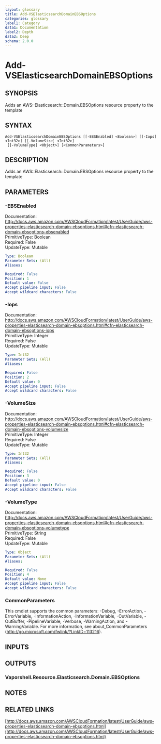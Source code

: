 ```yaml
---
layout: glossary
title: Add-VSElasticsearchDomainEBSOptions
categories: glossary
label1: Category
data1: Documentation
label2: Depth
data2: Deep
schema: 2.0.0
---
```


# Add-VSElasticsearchDomainEBSOptions

## SYNOPSIS
Adds an AWS::Elasticsearch::Domain.EBSOptions resource property to the template

## SYNTAX

```
Add-VSElasticsearchDomainEBSOptions [[-EBSEnabled] <Boolean>] [[-Iops] <Int32>] [[-VolumeSize] <Int32>]
 [[-VolumeType] <Object>] [<CommonParameters>]
```

## DESCRIPTION
Adds an AWS::Elasticsearch::Domain.EBSOptions resource property to the template

## PARAMETERS

### -EBSEnabled
Documentation: http://docs.aws.amazon.com/AWSCloudFormation/latest/UserGuide/aws-properties-elasticsearch-domain-ebsoptions.html#cfn-elasticsearch-domain-ebsoptions-ebsenabled    
PrimitiveType: Boolean    
Required: False    
UpdateType: Mutable

```yaml
Type: Boolean
Parameter Sets: (All)
Aliases:

Required: False
Position: 1
Default value: False
Accept pipeline input: False
Accept wildcard characters: False
```

### -Iops
Documentation: http://docs.aws.amazon.com/AWSCloudFormation/latest/UserGuide/aws-properties-elasticsearch-domain-ebsoptions.html#cfn-elasticsearch-domain-ebsoptions-iops    
PrimitiveType: Integer    
Required: False    
UpdateType: Mutable

```yaml
Type: Int32
Parameter Sets: (All)
Aliases:

Required: False
Position: 2
Default value: 0
Accept pipeline input: False
Accept wildcard characters: False
```

### -VolumeSize
Documentation: http://docs.aws.amazon.com/AWSCloudFormation/latest/UserGuide/aws-properties-elasticsearch-domain-ebsoptions.html#cfn-elasticsearch-domain-ebsoptions-volumesize    
PrimitiveType: Integer    
Required: False    
UpdateType: Mutable

```yaml
Type: Int32
Parameter Sets: (All)
Aliases:

Required: False
Position: 3
Default value: 0
Accept pipeline input: False
Accept wildcard characters: False
```

### -VolumeType
Documentation: http://docs.aws.amazon.com/AWSCloudFormation/latest/UserGuide/aws-properties-elasticsearch-domain-ebsoptions.html#cfn-elasticsearch-domain-ebsoptions-volumetype    
PrimitiveType: String    
Required: False    
UpdateType: Mutable

```yaml
Type: Object
Parameter Sets: (All)
Aliases:

Required: False
Position: 4
Default value: None
Accept pipeline input: False
Accept wildcard characters: False
```

### CommonParameters
This cmdlet supports the common parameters: -Debug, -ErrorAction, -ErrorVariable, -InformationAction, -InformationVariable, -OutVariable, -OutBuffer, -PipelineVariable, -Verbose, -WarningAction, and -WarningVariable.
For more information, see about_CommonParameters (http://go.microsoft.com/fwlink/?LinkID=113216).

## INPUTS

## OUTPUTS

### Vaporshell.Resource.Elasticsearch.Domain.EBSOptions

## NOTES

## RELATED LINKS

[http://docs.aws.amazon.com/AWSCloudFormation/latest/UserGuide/aws-properties-elasticsearch-domain-ebsoptions.html](http://docs.aws.amazon.com/AWSCloudFormation/latest/UserGuide/aws-properties-elasticsearch-domain-ebsoptions.html)

